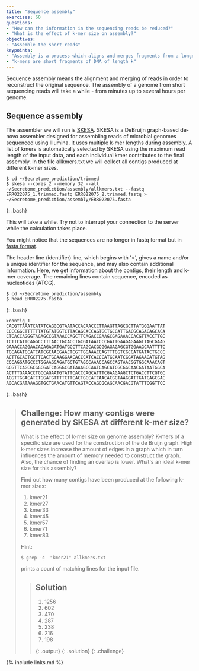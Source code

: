 ```yaml
---
title: "Sequence assembly"
exercises: 60
questions:
- "How can the information in the sequencing reads be reduced?"
- "What is the effect of k-mer size on assembly?"
objectives:
- "Assemble the short reads"
keypoints:
- "Assembly is a process which aligns and merges fragments from a longer DNA sequence in order to reconstruct the original sequence."
- "k-mers are short fragments of DNA of length k"
---
```


Sequence assembly means the alignment and merging of reads in order to reconstruct the original sequence. The assembly of a genome from short sequencing reads will take a while - from minutes up to several hours per genome. 

## Sequence assembly

The assembler we will run is [SKESA](https://github.com/ncbi/SKESA). SKESA is a DeBruijn graph-based de-novo assembler designed for assembling reads of microbial genomes sequenced using Illumina. It uses multiple k-mer lengths during assembly. A list of kmers is automatically selected by SKESA using the maximum read length of the input data, and each individual kmer contributes to the final assembly. In the file allkmers.txt we will collect all contigs produced at different k-mer sizes.


~~~
$ cd ~/Secretome_prediction/trimmed
$ skesa --cores 2 --memory 32 --all ~/Secretome_prediction/assembly/allkmers.txt --fastq ERR022075_1.trimmed.fastq ERR022075_2.trimmed.fastq > ~/Secretome_prediction/assembly/ERR022075.fasta
~~~
{: .bash}

This will take a while. Try not to interrupt your connection to the server while the calculation takes place.

You might notice that the sequences are no longer in fastq format but in [fasta format](https://en.wikipedia.org/wiki/FASTA_format).

The header line (identifier) line, which begins with '>', gives a name and/or a unique identifier for the sequence, and may also contain additional information. Here, we get information about the contigs, their length and k-mer coverage. The remaining lines contain sequence, encoded as nucleotides (ATCG). 


~~~
$ cd ~/Secretome_prediction/assembly
$ head ERR02275.fasta
~~~
{: .bash}


~~~
>contig_1
CACGTTAAATCATATCAGGCGTAATACCACAACCCTTAAGTTAGCGCTTATGGGAATTAT
CCCCGGCTTTTTTATGTATGGTCTTACAGCACCAGTGCTGCGATTGACGCAGACAGCACA
CTCACCAGGGTAGAGCCGTAAACCAGCTTCAGACCGAAGCGAGAAACCACGTTACCTTGC
TCTTCATTCAGGCCTTTAACTGCACCTGCGATAATCCCGATTGAAGAGAAGTTAGCGAAG
GAAACCAGGAACACAGAGATGATGCCTTCAGCACGCGGAGAGAGCGTGGAAGCAATTTTC
TGCAGATCCATCATCGCAACGAACTCGTTGGAAACCAGTTTGGTCGCCATGATACTGCCC
ACTTGCAGTGCTTCACTGGAAGGAACACCCATCACCCATGCAATCGGATAGAAGATGTAG
CCCAGGATGCCCTGGAAGGAGATGCTGTAGCCAAACCAGCCAGTAACGGTGGCAAACAGT
GCGTTCAGCGCGGCGATCAGGGCGATAAAGCCAATCAGCATCGCGGCAACGATAATGGCA
ACTTTGAAACCTGCCAGAATGTATTCACCCAGCATTTCGAAGAAGCTCTGACCTTCGTGC
AGGTTGGACATCTGGATGTTTTCTTCACTGGCATCAACACGGTAAGGATTGATCAGCGAC
AGCACGATAAAGGTGCTGAACATGTTCAGTACCAGCGCAGCAACGACGTATTTCGGTTCC
~~~
{: .bash}


> ## Challenge: How many contigs were generated by SKESA at different k-mer size?
>
> What is the effect of k-mer size on genome assembly? K-mers of a specific size are used for the construction of the de Bruijn graph. High k-mer sizes increase the amount of edges in a graph which in turn influences the amount of memory needed to construct the graph. Also, the chance of finding an overlap is lower. What's an ideal k-mer size for this assembly?
> 
> Find out how many contigs have been produced at the following k-mer sizes:
> 1. kmer21
> 2. kmer27
> 3. kmer33
> 4. kmer45
> 5. kmer57
> 6. kmer71
> 7. kmer83
>
> Hint:
> ~~~
> $ grep -c  "kmer21" allkmers.txt
> ~~~
> prints a count of matching lines for the input file.
> 
> > ## Solution
> >
> > 
> > 1. 1256
> > 2. 602
> > 3. 470
> > 4. 287
> > 5. 238
> > 6. 216
> > 7. 198
> >
> > {: .output}
> {: .solution}
{: .challenge}


{% include links.md %}
